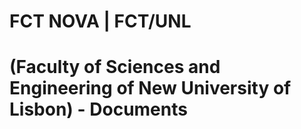 # FCT NOVA | FCT/UNL 
# (Faculty of Sciences and Engineering of New University of Lisbon) - Documents
